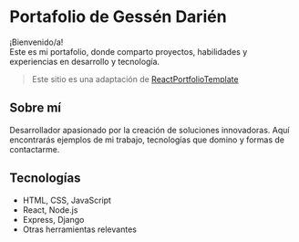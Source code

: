 # Portafolio de Gessén Darién

¡Bienvenido/a!  
Este es mi portafolio, donde comparto proyectos, habilidades y experiencias en desarrollo y tecnología.

> Este sitio es una adaptación de [ReactPortfolioTemplate](https://github.com/paytonjewell/ReactPortfolioTemplate)

## Sobre mí

Desarrollador apasionado por la creación de soluciones innovadoras. Aquí encontrarás ejemplos de mi trabajo, tecnologías que domino y formas de contactarme.

## Tecnologías

- HTML, CSS, JavaScript
- React, Node.js
- Express, Django
- Otras herramientas relevantes
